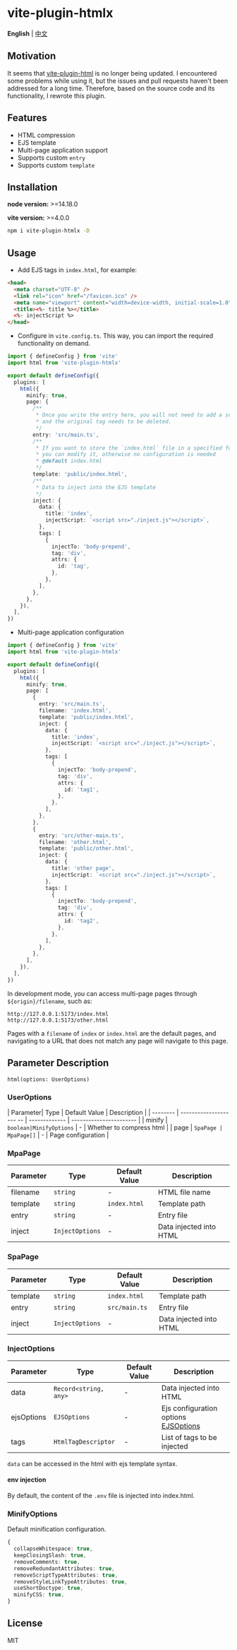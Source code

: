# vite-plugin-htmlx

**English** | [中文](./README.zh_CN.md)

## Motivation

It seems that [vite-plugin-html](https://github.com/vbenjs/vite-plugin-html) is no longer being updated. I encountered some problems while using it, but the issues and pull requests haven't been addressed for a long time. Therefore, based on the source code and its functionality, I rewrote this plugin.

## Features

- HTML compression
- EJS template
- Multi-page application support
- Supports custom `entry`
- Supports custom `template`

## Installation

**node version:** >=14.18.0

**vite version:** >=4.0.0

```bash
npm i vite-plugin-htmlx -D
```

## Usage

- Add EJS tags in `index.html`, for example:

```html
<head>
  <meta charset="UTF-8" />
  <link rel="icon" href="/favicon.ico" />
  <meta name="viewport" content="width=device-width, initial-scale=1.0" />
  <title><%- title %></title>
  <%- injectScript %>
</head>
```

- Configure in `vite.config.ts`. This way, you can import the required functionality on demand.


```ts
import { defineConfig } from 'vite'
import html from 'vite-plugin-htmlx'

export default defineConfig({
  plugins: [
    html({
      minify: true,
      page: {
        /**
         * Once you write the entry here, you will not need to add a script tag inside `index.html`,
         * and the original tag needs to be deleted.
         */
        entry: 'src/main.ts',
        /**
         * If you want to store the `index.html` file in a specified folder,
         * you can modify it, otherwise no configuration is needed
         * @default index.html
         */
        template: 'public/index.html',
        /**
         * Data to inject into the EJS template
         */
        inject: {
          data: {
            title: 'index',
            injectScript: `<script src="./inject.js"></script>`,
          },
          tags: [
            {
              injectTo: 'body-prepend',
              tag: 'div',
              attrs: {
                id: 'tag',
              },
            },
          ],
        },
      },
    }),
  ],
})
```

- Multi-page application configuration

```ts
import { defineConfig } from 'vite'
import html from 'vite-plugin-htmlx'

export default defineConfig({
  plugins: [
    html({
      minify: true,
      page: [
        {
          entry: 'src/main.ts',
          filename: 'index.html',
          template: 'public/index.html',
          inject: {
            data: {
              title: 'index',
              injectScript: `<script src="./inject.js"></script>`,
            },
            tags: [
              {
                injectTo: 'body-prepend',
                tag: 'div',
                attrs: {
                  id: 'tag1',
                },
              },
            ],
          },
        },
        {
          entry: 'src/other-main.ts',
          filename: 'other.html',
          template: 'public/other.html',
          inject: {
            data: {
              title: 'other page',
              injectScript: `<script src="./inject.js"></script>`,
            },
            tags: [
              {
                injectTo: 'body-prepend',
                tag: 'div',
                attrs: {
                  id: 'tag2',
                },
              },
            ],
          },
        },
      ],
    }),
  ],
})
```
In development mode, you can access multi-page pages through `${origin}/filename`, such as:
```
http://127.0.0.1:5173/index.html
http://127.0.0.1:5173/other.html
```
Pages with a `filename` of `index` or `index.html` are the default pages, and navigating to a URL that does not match any page will navigate to this page.

## Parameter Description

`html(options: UserOptions)`

### UserOptions

| Parameter| Type                    | Default Value | Description             |
| -------- | -------------------- -- | ------------- | ----------------------- |
| minify   | `boolean|MinifyOptions` | -             | Whether to compress html |
| page     | `SpaPage | MpaPage[]`   | -             | Page configuration       |

### MpaPage

| Parameter     | Type            | Default Value | Description             |
| ------------- | --------------- | ------------- | ----------------------- |
| filename      | `string`        | -             | HTML file name          |
| template      | `string`        | `index.html`  | Template path           |
| entry         | `string`        | -             | Entry file              |
| inject        | `InjectOptions` | -             | Data injected into HTML |

### SpaPage

| Parameter     | Type            | Default Value | Description             |
| ------------- | --------------- | ------------- | ----------------------- |
| template      | `string`        | `index.html`  | Template path           |
| entry         | `string`        | `src/main.ts` | Entry file              |
| inject        | `InjectOptions` | -             | Data injected into HTML |

### InjectOptions

| Parameter  | Type                  | Default Value | Description                                         |
| ---------- | --------------------- | ------ | ---------------------------------------------------------- |
| data       | `Record<string, any>` | -      | Data injected into HTML                                    |
| ejsOptions | `EJSOptions`          | -      | Ejs configuration options [EJSOptions](https://github.com/mde/ejs#options) |
| tags       | `HtmlTagDescriptor`   | -      | List of tags to be injected                                |

`data` can be accessed in the html with ejs template syntax.

#### env injection

By default, the content of the `.env` file is injected into index.html.

### MinifyOptions

Default minification configuration.

```ts
{
  collapseWhitespace: true,
  keepClosingSlash: true,
  removeComments: true,
  removeRedundantAttributes: true,
  removeScriptTypeAttributes: true,
  removeStyleLinkTypeAttributes: true,
  useShortDoctype: true,
  minifyCSS: true,
}
```

## License

MIT
